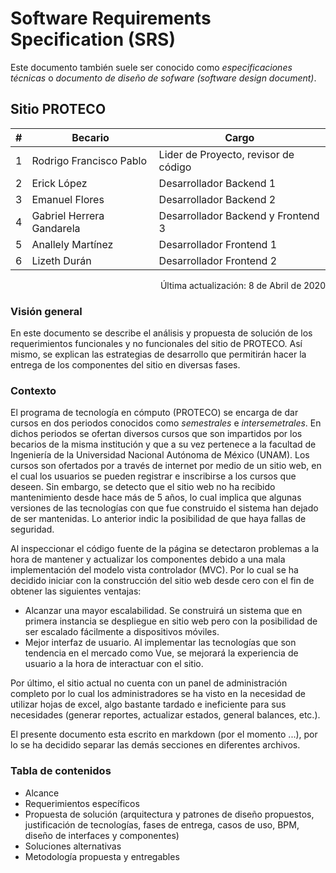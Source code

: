 # Software Requirements Specification (SRS)

Este documento también suele ser conocido como *especificaciones técnicas* o *documento de diseño de sofware (software design document)*.

## Sitio PROTECO

| #    | Becario                   | Cargo                                |
| ---- | ------------------------- | ------------------------------------ |
| 1    | Rodrigo Francisco Pablo   | Lider de Proyecto, revisor de código |
| 2    | Erick López               | Desarrollador Backend 1              |
| 3    | Emanuel Flores            | Desarrollador Backend 2              |
| 4    | Gabriel Herrera Gandarela | Desarrollador Backend y Frontend 3   |
| 5    | Anallely Martínez         | Desarrollador Frontend 1             |
| 6    | Lizeth Durán              | Desarrollador Frontend 2             |

<p align="right">Última actualización: 8 de Abril de 2020 </p>

### Visión general

En este documento se describe el análisis y propuesta de solución de los requerimientos funcionales y no funcionales del sitio de PROTECO. Así mismo, se explican las estrategias de desarrollo que permitirán hacer la entrega de los componentes del sitio en diversas fases. 

### Contexto

El programa de tecnología en cómputo (PROTECO) se encarga de dar cursos en dos periodos conocidos como *semestrales* e *intersemetrales*. En dichos periodos se ofertan diversos cursos que son impartidos por los becarios de la misma institución y que a su vez pertenece a la facultad de Ingeniería de la Universidad Nacional Autónoma de México (UNAM). Los cursos son ofertados por a través de internet por medio de un sitio web, en el cual los usuarios se pueden registrar  e inscribirse a los cursos que deseen. Sin embargo, se detecto que el sitio web no ha recibido mantenimiento desde hace más de 5 años, lo cual implica que algunas versiones de las tecnologías con que fue construido el sistema han dejado de ser mantenidas. Lo anterior indic la posibilidad de que haya fallas de seguridad.

Al inspeccionar el código fuente de la página se detectaron problemas a la hora de mantener y actualizar los componentes debido a una mala implementación del modelo vista controlador (MVC). Por lo cual se ha decidido iniciar con la construcción del sitio web desde cero con el fin de obtener las siguientes ventajas:

* Alcanzar una mayor escalabilidad. Se construirá un sistema que en primera instancia se despliegue en sitio web pero con la posibilidad de ser escalado fácilmente a dispositivos móviles.
* Mejor interfaz de usuario. Al implementar las tecnologías que son tendencia en el mercado como Vue, se mejorará la experiencia de usuario a la hora de interactuar con el sitio.

Por último, el sitio actual no cuenta con un panel de administración completo por lo cual los administradores se ha visto en la necesidad de utilizar hojas de excel, algo bastante tardado e ineficiente para sus necesidades (generar reportes, actualizar estados, general balances, etc.).

El presente documento esta escrito en markdown (por el momento ...), por lo se ha decidido separar las demás secciones en diferentes archivos.

### Tabla de contenidos

* Alcance
* Requerimientos específicos
* Propuesta de solución (arquitectura y patrones de diseño propuestos, justificación de tecnologías, fases de entrega, casos de uso, BPM, diseño de interfaces y componentes)
* Soluciones alternativas
* Metodología propuesta y entregables